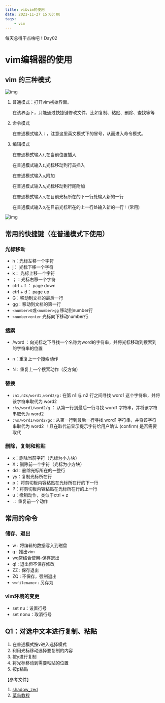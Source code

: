 ```yaml
---
title: vi&vim的使用
date: 2021-11-27 15:03:00
tags: 
    - vim
---
```




每天总得干点啥吧！Day02

# vim编辑器的使用

## vim 的三种模式

![img](https://www.runoob.com/wp-content/uploads/2014/07/vim-vi-workmodel.png)

1. 普通模式：打开vim初始界面。

   在该界面下，只能通过快捷键修改文件，比如复制、粘贴、删除、查找等等

2. 命令模式

   在普通模式输入`：`，注意这里英文模式下的冒号，从而进入命令模式。

3. 编辑模式

   在普通模式输入`i`,在当前位置插入

   在普通模式输入`I`,光标移动到行首插入

   在普通模式输入`a`,附加

   在普通模式输入`A`,光标移动到行尾附加

   在普通模式输入`o`,在目前光标所在的下一行处输入新的一行

   在普通模式输入`O`,在目前光标所在的上一行处输入新的一行！(常用)


![img](https://www.runoob.com/wp-content/uploads/2015/10/vi-vim-cheat-sheet-sch.gif)

## 常用的快捷键（在普通模式下使用）

### 光标移动

- h：光标左移一个字符
- j： 光标下移一个字符
- k： 光标上移一个字符
- ；：光标右移一个字符
- ctrl + f ： page down
- ctrl + d： page up
- G：移动到文档的最后一行
- gg：移动到文档的第一行
- `<number>G`或`<number>gg` 移动到number行
- `<number>enter` 光标向下移动number行

### 搜索

- /word ：向光标之下寻找一个名称为word的字符串，并将光标移动到搜索到的字符串的位置

- n：重复上一个搜索动作
- N：重复上一个搜索动作（反方向）

### 替换

- `:n1,n2s/word1,word2/g` : 在第 n1 与 n2 行之间寻找 word1 这个字符串，并将该字符串取代为 word2
- `:%s/word1/word2/g` ： 从第一行到最后一行寻找 word1 字符串，并将该字符串取代为 word2 
- `:%s/word1/word2/gc` : 从第一行到最后一行寻找 word1 字符串，并将该字符串取代为 word2 ！且在取代前显示提示字符给用户确认 (confirm) 是否需要取代

### 删除，复制和粘贴

- x：删除当前字符（光标为小方块）
- X：删除前一个字符（光标为小方块）
- dd：删除光标所在的一整行
- yy：复制光标所在行
- p： 将剪切板内容粘贴在光标所在行的下一行
- P：将剪切板内容粘贴在光标所在行的上一行
- u：撤销动作，类似于ctrl + z
- .：重复前一个动作

## 常用的命令

### 储存、退出

- w : 将编辑的数据写入到磁盘
- q : 推出vim
- wq常结合使用-保存退出
- q! : 退出但不保存修改
- ZZ : 保存退出
- ZQ : 不保存，强制退出
- `w<filename>`  : 另存为

### vim环境的变更

- set nu：设置行号
- set nonu：取消行号

## Q1：对选中文本进行复制、粘贴

1. 在普通模式按v进入选择模式
2. 利用光标移动选择要复制的内容
3. 按y进行复制
4. 将光标移动到需要粘贴的位置
5. 按p粘贴



【参考文件】

1. [shadow_zed](https://blog.csdn.net/shadow_zed/article/details/91408304)
2. [菜鸟教程](https://www.runoob.com/linux/linux-vim.html)